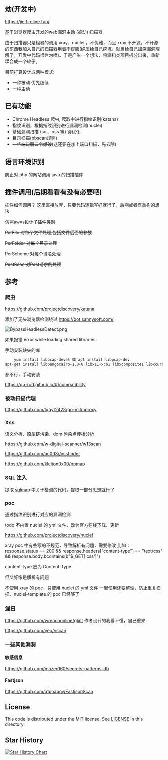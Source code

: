 ## 劫(开发中)

https://jie.fireline.fun/

基于浏览器爬虫开发的web漏洞主动 (被动) 扫描器

由于扫描器只是粗暴的调用 xray、nuclei ，不优雅，而且 xray 不开源，不开源的东西我加入自己的扫描器用着不舒服(纯属给自己挖坑，就当给自己加深漏洞理解了，开发中代码很烂勿喷)。于是产生一个想法，将漏扫类项目拆分出来，重新糅合成一个轮子。

目前打算设计成两种模式:

-   一种被动 优先级低
-   一种主动

## 已有功能

- Chrome Headless 爬虫, 爬取中进行指纹识别(katana)
- 指纹识别，根据指纹识别进行漏洞检测(nuclei)
- 基础漏洞扫描 (sql、xss 等) 待优化
- 目录扫描(bbscan规则)
- ~~一些端口弱口令爆破~~(这还要在加上端口扫描，先去除)

## 语言环境识别

防止对 php 的网站调用 java 的扫描插件

## 插件调用(后期看看有没有必要吧)

插件如何调用？ 这里直接放弃，只要代码逻辑写好就行了，后期或者有重构的想法

~~仿照awvs设计了插件类别~~

~~PerFile 对每个文件处理,包括文件后面的参数~~

~~PerFolder 对每个目录处理~~

~~PerScheme 对每个域名处理~~

~~PostScan 对Post请求的处理~~

## 参考

### 爬虫

https://github.com/projectdiscovery/katana

添加了无头浏览器检测绕过 https://bot.sannysoft.com/

![BypassHeadlessDetect.png](https://cdn.jsdelivr.net/gh/yhy0/PicGoImg@master/img/202303062213518.png)

如果报错
error while loading shared libraries:

手动安装缺失的库

```bash
    yum install libpcap-devel 或 apt install libpcap-dev 
apt-get install libpangocairo-1.0-0 libx11-xcb1 libxcomposite1 libxcursor1 libxdamage1 libxi6 libxtst6 libnss3 libcups2 libxss1 libxrandr2 libasound2 libatk1.0-0 libgtk-3-0
```

都不行，手动安装

https://go-rod.github.io/#/compatibility

### 被动扫描代理

https://github.com/lqqyt2423/go-mitmproxy

### Xss

语义分析、原型链污染、dom 污染点传播分析

https://github.com/w-digital-scanner/w13scan

https://github.com/ac0d3r/xssfinder

https://github.com/kleiton0x00/ppmap

### SQL 注入 

提取 [sqlmap](https://github.com/sqlmapproject/sqlmap) 中关于检测的代码，提取一部分思想就行了

### poc

通过指纹识别进行对应的漏洞检测

todo 不内置 nuclei 的 yml 文件，改为官方在线下载、更新

https://github.com/projectdiscovery/nuclei

xray poc  中有些写的不规范，导致解析有问题，需要修改
比如：
response.status == 200 && response.headers["content-type"] == "text/css" && response.body.bcontains(b"$_GET['css']")


content-type 应为 Content-Type

但又好像是解析有问题

不使用 xray 的 poc，只使用 nuclei 的 yml 文件
一起使用还要整理，防止重复扫描，nuclei-template 的 poc 已经够了

### 漏扫

https://github.com/wrenchonline/glint 作者设计的我看不懂，自己重来

https://github.com/veo/vscan	

### 一些其他漏洞

#### 敏感信息

https://github.com/mazen160/secrets-patterns-db

#### Fastjson

https://github.com/a1phaboy/FastjsonScan



## License

This code is distributed under the MIT license. See [LICENSE](https://github.com/prompt-engineering/click-prompt/blob/dev/LICENSE) in this directory.

## Star History

[![Star History Chart](https://api.star-history.com/svg?repos=yhy0/Jie&type=Date)](https://star-history.com/#yhy0/Jie&Date)